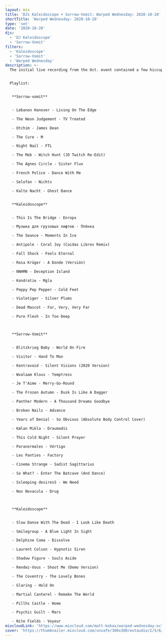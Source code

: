 ```yaml
---
layout: mix
title: 'DJs Kaleidoscope + Sorrow-Vomit: Warped Wednesday: 2020-10-28'
shortTitle: 'Warped Wednesday: 2020-10-28'
type: 'set'
date: '2020-10-28'
djs:
  - 'DJ Kaleidoscope'
  - 'Sorrow-Vomit'
filters:
  - 'Kaleidoscope'
  - 'Sorrow-Vomit'
  - 'Warped Wednesday'
description: >-
  The initial live recording from the Oct. event contained a few hiccups due to some equipment problems. Rather than upload a subpar recording, attempted to re-record the entire sets including my own interpretation on DJ Kaleidoscope's sets.


  Playlist:


   **Sorrow-vomit**


   - Lebanon Hanover - Living On The Edge

   - The Neon Judgement - TV Treated

   - Otchim - James Dean

   - The Cure - M

   - Night Nail - FTL

   - The Mob - Witch Hunt (JD Twitch Re-Edit)

   - The Agnes Circle - Sister Flux

   - French Police - Dance With Me

   - Selofan - Nichts

   - Kalte Nacht - Ghost Dance


   **Kaleidoscope**


   - This Is The Bridge - Enropx

   - Музыка для грузовых лифтов - Плёнка

   - The Seance - Moments In Ice

   - Antipole - Coral Joy (Caidas Libres Remix)

   - Fall Shock - Feels Eternal

   - Rosa Krüger - A Donde (Versión)

   - NNHMN - Deception Island

   - Kondratie - Mgla

   - Peppy Pep Pepper - Cold Feet

   - Violetiger - Silver Plums

   - Dead Mascot - Far, Very, Very Far

   - Pure Flesh - In Too Deep



   **Sorrow-Vomit**


   - Blitzkrieg Baby - World On Fire

   - Visitor - Hand To Man

   - Kontravoid - Silent Visions (2020 Version)

   - Wvalaam Klous - Temptress

   - Je T'Aime - Merry-Go-Round

   - The Frozen Autumn - Dusk Is Like A Dagger

   - Panther Modern - A Thousand Dreams Goodbye

   - Broken Nails - Advance

   - Years of Denial - So Obvious (Absolute Body Control Cover)

   - Kælan Mikla - Draumadís

   - This Cold Night - Silent Prayer

   - Paranormales - Vértigo

   - Les Panties - Factory

   - Cinema Strange - Sadist Sagittarius

   - So What? - Enter The Batcave (And Dance)

   - Ssleeping desiresS - We Need

   - Nox Novacula - Drug



   **Kaleidoscope**


   - Slow Danse With The Dead - I Look Like Death

   - Smilegroup - A Blue Light In Sight

   - Delphine Coma - Dissolve

   - Laurent Colson - Hypnotic Siren

   - Shadow Figure - Souls Aside

   - Rendez-Vous - Shoot Me (Demo Version)

   - The Coventry - The Lovely Bones

   - Glaring - Hold On

   - Martial Canterel - Remake The World

   - Pillhs Castle - Home

   - Psychic Guilt - Mars

   - Nite Fields - Voyeur
mixcloudLink: 'https://www.mixcloud.com/matt-kokas/warped-wednesday-oct-28-2020'
cover: 'https://thumbnailer.mixcloud.com/unsafe/300x300/extaudio/2/5/6/e/2f56-c0e8-41dc-b83c-1ad8745d2307'
---
```

